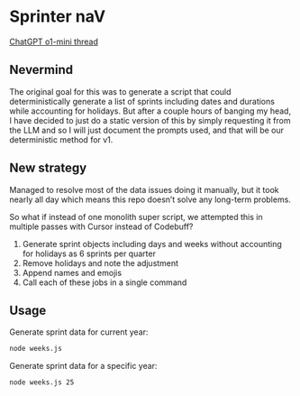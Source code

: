 # Sprinter naV

[ChatGPT o1-mini thread](https://chatgpt.com/share/6735879d-8e5c-8003-bdc3-3a07250d26a8)

## Nevermind

The original goal for this was to generate a script that could deterministically generate a list of sprints including dates and durations while accounting for holidays. But after a couple hours of banging my head, I have decided to just do a static version of this by simply requesting it from the LLM and so I will just document the prompts used, and that will be our deterministic method for v1.

## New strategy

Managed to resolve most of the data issues doing it manually, but it took nearly all day which means this repo doesn’t solve any long-term problems.

So what if instead of one monolith super script, we attempted this in multiple passes with Cursor instead of Codebuff?

1. Generate sprint objects including days and weeks without accounting for holidays as 6 sprints per quarter
2. Remove holidays and note the adjustment
3. Append names and emojis
4. Call each of these jobs in a single command

## Usage

Generate sprint data for current year:

```bash
node weeks.js
```

Generate sprint data for a specific year:

```bash
node weeks.js 25
```
